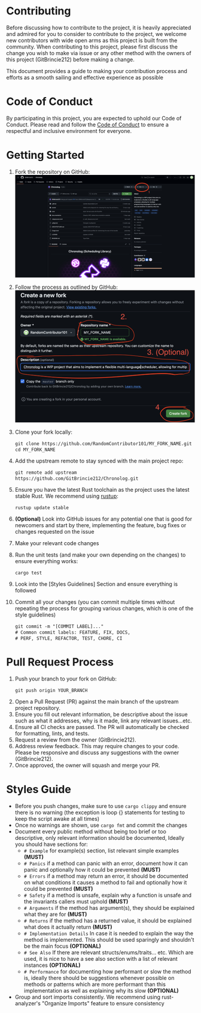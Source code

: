 # Contributing
Before discussing how to contribute to the project, it is heavily appreciated and admired for you
to consider to contribute to the project, we welcome new contributors with wide open arms as this project
is built from the community. When contributing to this project, please first discuss the change you wish to
make via issue or any other method with the owners of this project (GitBrincie212) before making a change.

This document provides a guide to making your contribution process and efforts as a smooth sailing and 
effective experience as possible

# Code of Conduct
By participating in this project, you are expected to uphold our Code of Conduct. Please 
read and follow the [Code of Conduct](CODE_OF_CONDUCT.md) to ensure a respectful and inclusive environment 
for everyone.

# Getting Started
1. Fork the repository on GitHub:
![](assets/contributing/first_step.png)

2. Follow the process as outlined by GitHub:
![](assets/contributing/second_step.png)

3. Clone your fork locally:
    ```shell
    git clone https://github.com/RandomContributor101/MY_FORK_NAME.git
    cd MY_FORK_NAME
    ```

4. Add the upstream remote to stay synced with the main project repo:
    ```shell
    git remote add upstream https://github.com/GitBrincie212/Chronolog.git
    ```
5. Ensure you have the latest Rust toolchain as the project uses the latest stable Rust. We recommend using 
[rustup](https://rustup.rs):
    ```shell
    rustup update stable
    ```
6. **(Optional)** Look into GitHub issues for any potential one that is good for newcomers and start by
there, implementing the feature, bug fixes or changes requested on the issue
7. Make your relevant code changes
8. Run the unit tests (and make your own depending on the changes) to ensure everything works:
    ```shell
    cargo test
    ```
9. Look into the [Styles Guidelines] Section and ensure everything is followed
10. Commit all your changes (you can commit multiple times without repeating the process 
for grouping various changes, which is one of the style guidelines)
    ```shell
    git commit -m "[COMMIT LABEL]..."
    # Common commit labels: FEATURE, FIX, DOCS, 
    # PERF, STYLE, REFACTOR, TEST, CHORE, CI
    ```

# Pull Request Process
1. Push your branch to your fork on GitHub:
    ```shell
    git push origin YOUR_BRANCH
    ```
2. Open a Pull Request (PR) against the main branch of the upstream project repository.
3. Ensure you fill out relevant information, be descriptive about the issue such as what it addresses, why is it made,
link any relevant issues...etc.
4. Ensure all CI checks are passed. The PR will automatically be checked for formatting, lints, and tests.
5. Request a review from the owner (GitBrincie212).
6. Address review feedback. This may require changes to your code. Please be responsive and discuss 
any suggestions with the owner (GitBrincie212).
7. Once approved, the owner will squash and merge your PR.

# Styles Guide
- Before you push changes, make sure to use ``cargo clippy`` and ensure there is no warning (the exception is loop {} 
statements for testing to keep the script awake at all times)
- Once no warnings are shown, use ``cargo fmt`` and commit the changes
- Document every public method without being too brief or too descriptive, only relevant information should be documented,
Ideally you should have sections for:
  - ``# Example`` for example(s) section, list relevant simple examples **(MUST)**
  - ``# Panics`` if a method can panic with an error, document how it can panic and optionally how 
  it could be prevented **(MUST)**
  - ``# Errors`` if a method may return an error, it should be documented on what conditions it causes a method
  to fail and optionally how it could be prevented **(MUST)**
  - ``# Safety`` if a method is unsafe, explain why a function is unsafe and the invariants callers must uphold **(MUST)**
  - ``# Arguments`` if the method has argument(s), they should be explained what they are for **(MUST)**
  - ``# Returns`` if the method has a returned value, it should be explained what does it actually return **(MUST)**
  - ``# Implementation Details``  In case it is needed to explain the way the method is implemented. This should be
  used sparingly and shouldn't be the main focus **(OPTIONAL)**
  - ``# See Also`` If there are relevant structs/enums/traits... etc. Which are used, it is nice to have a see also
  section with a list of relevant instances **(OPTIONAL)**
  - ``# Performance`` for documenting how performant or slow the method is, ideally there should be suggestions
  whenever possible on methods or patterns which are more performant than this implementation as well as explaining
      why its slow **(OPTIONAL)**
- Group and sort imports consistently. We recommend using rust-analyzer's "Organize Imports" feature to ensure
consistency
